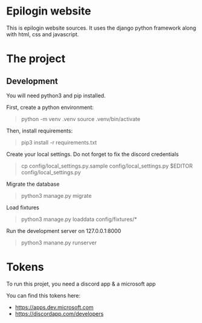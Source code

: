 # Epilogin website

This is epilogin website sources. It uses the django python framework along
with html, css and javascript.

# The project

## Development

You will need python3 and pip installed.

First, create a python environment:
> python -m venv .venv
> source .venv/bin/activate

Then, install requirements:
> pip3 install -r requirements.txt

Create your local settings. Do not forget to fix the discord credentials
> cp config/local_settings.py.sample config/local_settings.py
> $EDITOR config/local_settings.py

Migrate the database
> python3 manage.py migrate

Load fixtures
> python3 manage.py loaddata config/fixtures/\*

Run the development server on 127.0.0.1:8000
> python3 manane.py runserver

# Tokens

To run this projet, you need a discord app & a microsoft app

You can find this tokens here:
- https://apps.dev.microsoft.com
- https://discordapp.com/developers
